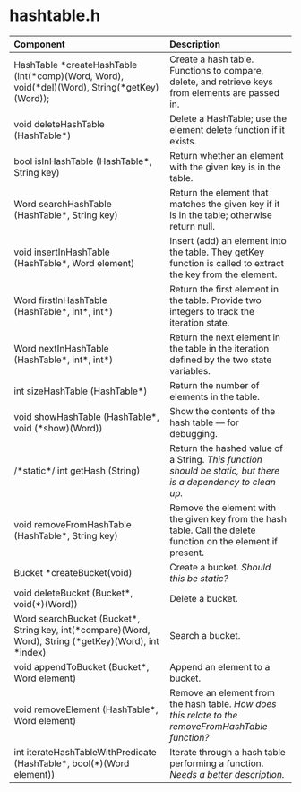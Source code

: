 # hashtable.h

|Component|Description|
|:---|:---|
|HashTable *createHashTable (int(\*comp)(Word, Word), void(\*del)(Word), String(\*getKey)(Word));|Create a hash table. Functions to compare, delete, and retrieve keys from elements are passed in.|
|void deleteHashTable (HashTable*)|Delete a HashTable; use the element delete function if it exists.|
|bool isInHashTable (HashTable\*, String key)|Return whether an element with the given key is in the table.|
|Word searchHashTable (HashTable\*, String key)|Return the element that matches the given key if it is in the table; otherwise return null.|
|void insertInHashTable (HashTable*, Word element)|Insert (add) an element into the table. They getKey function is called to extract the key from the element.|
|Word firstInHashTable (HashTable\*, int\*, int\*)|Return the first element in the table. Provide two integers to track the iteration state.|
|Word nextInHashTable (HashTable\*, int\*, int\*)|Return the next element in the table in the iteration defined by the two state variables.|
|int sizeHashTable (HashTable\*)|Return the number of elements in the table.|
|void showHashTable (HashTable\*, void (\*show)(Word))|Show the contents of the hash table &mdash; for debugging.||
|/\*static\*/ int getHash (String)|Return the hashed value of a String. *This function should be  static, but there is a dependency to clean up.*|
|void removeFromHashTable (HashTable\*, String key)|Remove the element with the given key from the hash table. Call the delete function on the element if present.|
|Bucket \*createBucket(void) |Create a bucket. *Should this be static?*|
|void deleteBucket (Bucket\*, void(\*)(Word))|Delete a bucket.|
|Word searchBucket (Bucket\*, String key, int(\*compare)(Word, Word), String (\*getKey)(Word), int \*index)|Search a bucket.|
|void appendToBucket (Bucket\*, Word element)|Append an element to a bucket.|
|void removeElement (HashTable\*, Word element)|Remove an element from the hash table. *How does this relate to the removeFromHashTable function?*|
|int iterateHashTableWithPredicate (HashTable\*, bool(*)(Word element))|Iterate through a hash table performing a function. *Needs a better description.*|